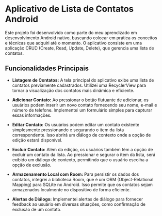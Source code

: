 # Aplicativo de Lista de Contatos Android

Este projeto foi desenvolvido como parte do meu aprendizado em desenvolvimento Android nativo, buscando colocar em prática os conceitos e técnicas que adquiri até o momento. O aplicativo consiste em uma aplicação CRUD (Create, Read, Update, Delete), que gerencia uma lista de contatos.

## Funcionalidades Principais

- **Listagem de Contatos:** A tela principal do aplicativo exibe uma lista de contatos previamente cadastrados. Utilizei uma RecyclerView para tornar a visualização dos contatos mais dinâmica e eficiente.

- **Adicionar Contato:** Ao pressionar o botão flutuante de adicionar, os usuários podem inserir um novo contato fornecendo seu nome, e-mail e número de telefone. Implementei um formulário simples para capturar essas informações.

- **Editar Contato:** Os usuários podem editar um contato existente simplesmente pressionando e segurando o item da lista correspondente. Isso abrirá um diálogo de contexto onde a opção de edição estará disponível.

- **Excluir Contato:** Além da edição, os usuários também têm a opção de excluir um contato da lista. Ao pressionar e segurar o item da lista, será exibido um diálogo de contexto, permitindo que o usuário escolha a opção de exclusão.

- **Armazenamento Local com Room:** Para persistir os dados dos contatos, integrei a biblioteca Room, que é um ORM (Object-Relational Mapping) para SQLite no Android. Isso permite que os contatos sejam armazenados localmente no dispositivo de forma eficiente.

- **Alertas de Diálogo:** Implementei alertas de diálogo para fornecer feedback ao usuário em diversas situações, como confirmação de exclusão de um contato.
